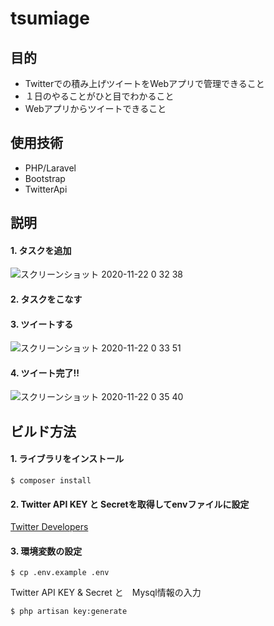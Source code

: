 # tsumiage

## 目的

- Twitterでの積み上げツイートをWebアプリで管理できること
- １日のやることがひと目でわかること
- Webアプリからツイートできること

## 使用技術

- PHP/Laravel
- Bootstrap
- TwitterApi

## 説明

#### 1. タスクを追加
![スクリーンショット 2020-11-22 0 32 38](https://user-images.githubusercontent.com/56750754/99881370-bc23ac80-2c5c-11eb-81ec-2d592f8dd83f.png)

#### 2. タスクをこなす

#### 3. ツイートする
![スクリーンショット 2020-11-22 0 33 51](https://user-images.githubusercontent.com/56750754/99881371-be860680-2c5c-11eb-8dc3-b022667678e2.png)

#### 4. ツイート完了!!
![スクリーンショット 2020-11-22 0 35 40](https://user-images.githubusercontent.com/56750754/99881516-a95da780-2c5d-11eb-9b82-883c6f0aef51.png)

## ビルド方法

#### 1. ライブラリをインストール

```
$ composer install
```

#### 2. Twitter API KEY と Secretを取得してenvファイルに設定

[Twitter Developers](https://developer.twitter.com/en/apps)


#### 3. 環境変数の設定

```
$ cp .env.example .env
```

Twitter API KEY & Secret と　Mysql情報の入力

```
$ php artisan key:generate
```
